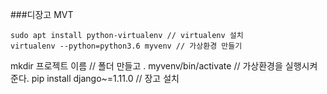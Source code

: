 ###디장고 MVT

    sudo apt install python-virtualenv // virtualenv 설치
    virtualenv --python=python3.6 myvenv // 가상환경 만들기

mkdir 프로젝트 이름 // 폴더 만들고
. myvenv/bin/activate // 가상환경을 실행시켜준다.
pip install django~=1.11.0 // 장고 설치
<!--stackedit_data:
eyJoaXN0b3J5IjpbLTk5ODI5NTE1OCwtNDgxMzgyNjgzXX0=
-->